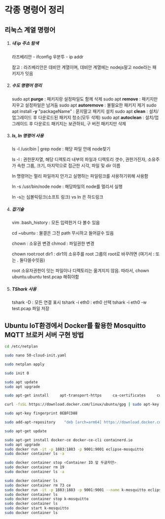 # 각종 명령어 정리



## 리눅스 계열 명령어



1. ##### 내 ip 주소 탐색

   라즈베리안 - ifconfig
   우분투 - ip addr

   참고 : 라즈베리안은 데비안 계열이며, 데비안 계열에는 nodejs말고 node라는 패키지가 잇음



2. ##### 수도 명령어 정리

   sudo apt **purge** 	: 	패키지랑 설정파일도 함께 삭제
   sudo apt **remove**	 :	 패키지만 지우고 설정파일은 남겨둠
   sudo apt **autoremove**	 : 	불필요한 패키지 제거
   sudo apt install **-y** "packageName" 	: 	묻지말고 패키지 설치
   sudo apt **clean** 	: 	설치/업그레이드 후 다운로드된 패키지 청소(모두 삭제)
   sudo apt **autoclean** 	: 	설치/업그레이드 후 다운로드 패키지는 보관하되, 구 버전 패키지만 삭제





3. ##### ls, ln 명령어 사용

   ls -l /usr/bin | grep node	:	해당 파일 안에 node찾기

   ls -l	:	권한문자열, 해당 디렉토리 내부의 파일과 디렉토리 갯수, 권한가진자, 소유주가 속한 그룹, 크기, 마지막으로 접근한 시각, 파일 및 dir 이름

   

   ln 명령어는 멀리 파일까지 안가고 실행하는 파일링크를 사용하기위해 사용함

   ln -s /usr/bin/node node	:	해당파일의 node를 멀리서 실행

   ln -s는 심볼릭링크(소프트 링크)		vs		ln 은 하드링크



4. ##### 잡기술

   vim .bash_history 	:	 모든 입력한거 다 볼수 있음

   cd ~ubuntu 	:	 물결은 그전 path 무시하고 들어갈수 있음

   

   chown 	:	 소유권 변경
   chmod 	:	 파일권한 변경

   chown root:root dir1	 :	 dir1의 소유주를 root 그룹의 root로 바꾸려면  (여기서 : 또는 .  둘다쓸수잇음)

   

   root 소유자권한이 잇는 파일이나 디렉토리는 옮겨지지 않음.  따라서,
   chown ubuntu.ubuntu test.pcap 해줘야함

   

   

5. ##### TShark 사용

   tshark -D : 모든 연결 표시
   tshark -i eth0 : eth0 선택
   tshark -i eth0 -w test.pcap 파일 저장





## Ubuntu IoT환경에서 Docker를 활용한 Mosquitto MQTT 브로커 서버 구현 방법  



```bash
cd /etc/netplan      

sudo nano 50-cloud-init.yaml  

sudo netplan apply  

sudo init 0  

sudo apt update
sudo apt upgrade

sudo apt-get install     apt-transport-https     ca-certificates     curl     gnupg-agent     software-properties-common  

curl -fsSL https://download.docker.com/linux/ubuntu/gpg | sudo apt-key add -

sudo apt-key fingerprint 0EBFCD88

sudo add-apt-repository    "deb [arch=arm64] https://download.docker.com/linux/ubuntu \    $(lsb_release -cs) \ stable"   

sudo apt-get update                                                                                                             

sudo apt-get install docker-ce docker-ce-cli containerd.io                                                                                                         
sudo apt upgrade                                                                                                                                                   
sudo docker run -it -p 1883:1883 -p 9001:9001 eclipse-mosquitto                                                                                                    
sudo docker container ls -a                                                                                                      sudo docker container ls                                                                                                         

sudo docker container stop <Container ID 앞 두글자만>                                                                                                                                         
sudo docker container rm 19                                                                                                                                        
sudo docker container ls -a                                                                                                     

sudo docker container ls                                                                                                         sudo docker container ls -a                                                                                                                                        
sudo docker container rm 73 ce                                                                                                                                     
sudo docker run -it -p 1883:1883 -p 9001:9001 --name k-mosquitto eclipse-mosquitto                                                                                 
sudo docker container ls                                                                                                                                           
sudo docker container stop k-mosquitto                                                                                                                             
sudo docker container ls                                                                                                         sudo docker container ls -a                                                                                                                                        
sudo docker start k-mosquitto                                                                                                                                      
sudo docker container ls                                                                                                                                           
```

